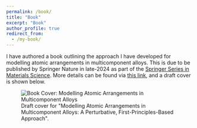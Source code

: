 ```yaml
---
permalink: /book/
title: "Book"
excerpt: "Book"
author_profile: true
redirect_from: 
  - /my-book/
---
```


I have authored a book outlining the approach I have developed for modelling atomic arrangements in multicomponent alloys. This is due to be published by Springer Nature in late-2024 as part of the [Springer Series in Materials Science](https://www.springer.com/series/0856). More details can be found via [this link](https://link.springer.com/book/9783031620201), and a draft cover is shown below.

<figure class="align-center">
  <img src="{{ site.url }}{{ site.baseurl }}/images/book_cover.jpg" alt="Book Cover: Modelling Atomic Arrangements in Multicomponent Alloys">
  <figcaption>Draft cover for "Modelling Atomic Arrangements in Multicomponent Alloys: A Perturbative, First-Principles-Based Approach".</figcaption>
</figure>

